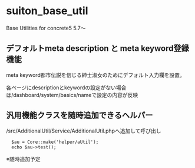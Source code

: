 # suiton_base_util
Base Utilities for concrete5 5.7〜

## デフォルトmeta description と meta keyword登録機能
meta keyword都市伝説を信じる紳士淑女のためにデフォルト入力欄を設置。

各ページにdescriptionとkeywordの設定がない場合は/dashboard/system/basics/nameで設定の内容が反映

## 汎用機能クラスを随時追加できるヘルパー

/src/AdditionalUtil/Service/AdditionalUtil.phpへ追加して呼び出し

```
  $au = Core::make('helper/aUtil');
  echo $au->test();
```

※随時追加予定